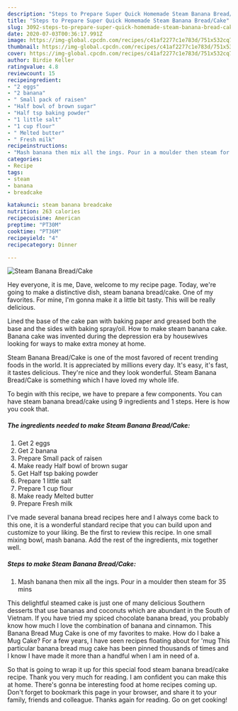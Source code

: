 ```yaml
---
description: "Steps to Prepare Super Quick Homemade Steam Banana Bread/Cake"
title: "Steps to Prepare Super Quick Homemade Steam Banana Bread/Cake"
slug: 3092-steps-to-prepare-super-quick-homemade-steam-banana-bread-cake
date: 2020-07-03T00:36:17.991Z
image: https://img-global.cpcdn.com/recipes/c41af2277c1e783d/751x532cq70/steam-banana-breadcake-recipe-main-photo.jpg
thumbnail: https://img-global.cpcdn.com/recipes/c41af2277c1e783d/751x532cq70/steam-banana-breadcake-recipe-main-photo.jpg
cover: https://img-global.cpcdn.com/recipes/c41af2277c1e783d/751x532cq70/steam-banana-breadcake-recipe-main-photo.jpg
author: Birdie Keller
ratingvalue: 4.8
reviewcount: 15
recipeingredient:
- "2 eggs"
- "2 banana"
- " Small pack of raisen"
- "Half bowl of brown sugar"
- "Half tsp baking powder"
- "1 little salt"
- "1 cup flour"
- " Melted butter"
- " Fresh milk"
recipeinstructions:
- "Mash banana then mix all the ings. Pour in a moulder then steam for 35 mins"
categories:
- Recipe
tags:
- steam
- banana
- breadcake

katakunci: steam banana breadcake 
nutrition: 263 calories
recipecuisine: American
preptime: "PT30M"
cooktime: "PT36M"
recipeyield: "4"
recipecategory: Dinner

---
```



![Steam Banana Bread/Cake](https://img-global.cpcdn.com/recipes/c41af2277c1e783d/751x532cq70/steam-banana-breadcake-recipe-main-photo.jpg)

Hey everyone, it is me, Dave, welcome to my recipe page. Today, we're going to make a distinctive dish, steam banana bread/cake. One of my favorites. For mine, I'm gonna make it a little bit tasty. This will be really delicious.

Lined the base of the cake pan with baking paper and greased both the base and the sides with baking spray/oil. How to make steam banana cake. Banana cake was invented during the depression era by housewives looking for ways to make extra money at home.

Steam Banana Bread/Cake is one of the most favored of recent trending foods in the world. It is appreciated by millions every day. It's easy, it's fast, it tastes delicious. They're nice and they look wonderful. Steam Banana Bread/Cake is something which I have loved my whole life.


To begin with this recipe, we have to prepare a few components. You can have steam banana bread/cake using 9 ingredients and 1 steps. Here is how you cook that.

<!--inarticleads1-->

##### The ingredients needed to make Steam Banana Bread/Cake:

1. Get 2 eggs
1. Get 2 banana
1. Prepare  Small pack of raisen
1. Make ready Half bowl of brown sugar
1. Get Half tsp baking powder
1. Prepare 1 little salt
1. Prepare 1 cup flour
1. Make ready  Melted butter
1. Prepare  Fresh milk


I&#39;ve made several banana bread recipes here and I always come back to this one, it is a wonderful standard recipe that you can build upon and customize to your liking. Be the first to review this recipe. In one small mixing bowl, mash banana. Add the rest of the ingredients, mix together well. 

<!--inarticleads2-->

##### Steps to make Steam Banana Bread/Cake:

1. Mash banana then mix all the ings. Pour in a moulder then steam for 35 mins


This delightful steamed cake is just one of many delicious Southern desserts that use bananas and coconuts which are abundant in the South of Vietnam. If you have tried my spiced chocolate banana bread, you probably know how much I love the combination of banana and cinnamon. This Banana Bread Mug Cake is one of my favorites to make. How do I bake a Mug Cake? For a few years, I have seen recipes floating about for &#39;mug This particular banana bread mug cake has been pinned thousands of times and I know I have made it more than a handful when I am in need of a. 

So that is going to wrap it up for this special food steam banana bread/cake recipe. Thank you very much for reading. I am confident you can make this at home. There's gonna be interesting food at home recipes coming up. Don't forget to bookmark this page in your browser, and share it to your family, friends and colleague. Thanks again for reading. Go on get cooking!
